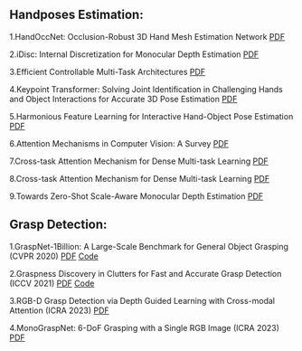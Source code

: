 ## Handposes Estimation:

1.HandOccNet: Occlusion-Robust 3D Hand Mesh Estimation Network [PDF](https://arxiv.org/abs/2203.14564)

2.iDisc: Internal Discretization for Monocular Depth Estimation [PDF](https://arxiv.org/abs/2304.06334)

3.Efficient Controllable Multi-Task Architectures [PDF](https://openaccess.thecvf.com/content/ICCV2023/papers/Aich_Efficient_Controllable_Multi-Task_Architectures_ICCV_2023_paper.pdf)

4.Keypoint Transformer: Solving Joint Identification in Challenging Hands and Object Interactions for Accurate 3D Pose Estimation [PDF](https://openaccess.thecvf.com/content/CVPR2022/papers/Hampali_Keypoint_Transformer_Solving_Joint_Identification_in_Challenging_Hands_and_Object_CVPR_2022_paper.pdf)

5.Harmonious Feature Learning for Interactive Hand-Object Pose Estimation [PDF](https://openaccess.thecvf.com/content/CVPR2023/papers/Lin_Harmonious_Feature_Learning_for_Interactive_Hand-Object_Pose_Estimation_CVPR_2023_paper.pdf)

6.Attention Mechanisms in Computer Vision: A Survey [PDF](https://arxiv.org/pdf/2111.07624.pdf)

7.Cross-task Attention Mechanism for Dense Multi-task Learning [PDF](https://openaccess.thecvf.com/content/WACV2023/papers/Lopes_Cross-Task_Attention_Mechanism_for_Dense_Multi-Task_Learning_WACV_2023_paper.pdf)

8.Cross-task Attention Mechanism for Dense Multi-task Learning [PDF](https://openaccess.thecvf.com/content/WACV2023/papers/Lopes_Cross-Task_Attention_Mechanism_for_Dense_Multi-Task_Learning_WACV_2023_paper.pdf)

9.Towards Zero-Shot Scale-Aware Monocular Depth Estimation [PDF](https://arxiv.org/pdf/2306.17253.pdf)

## Grasp Detection:

1.GraspNet-1Billion: A Large-Scale Benchmark for General Object Grasping (CVPR 2020) [PDF](https://openaccess.thecvf.com/content_CVPR_2020/papers/Fang_GraspNet-1Billion_A_Large-Scale_Benchmark_for_General_Object_Grasping_CVPR_2020_paper.pdf) [Code](https://github.com/graspnet/graspnet-baseline)

2.Graspness Discovery in Clutters for Fast and Accurate Grasp Detection (ICCV 2021) [PDF](https://openaccess.thecvf.com/content/ICCV2021/papers/Wang_Graspness_Discovery_in_Clutters_for_Fast_and_Accurate_Grasp_Detection_ICCV_2021_paper.pdf) [Code](https://github.com/rhett-chen/graspness_implementation)

3.RGB-D Grasp Detection via Depth Guided Learning with Cross-modal Attention (ICRA 2023) [PDF](https://arxiv.org/pdf/2302.14264.pdf)

4.MonoGraspNet: 6-DoF Grasping with a Single RGB Image (ICRA 2023) [PDF](https://arxiv.org/pdf/2209.13036.pdf)

